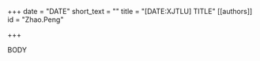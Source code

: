 +++
date = "DATE"
short_text = ""
title = "[DATE:XJTLU] TITLE"
[[authors]]
    id = "Zhao.Peng"

+++

BODY
